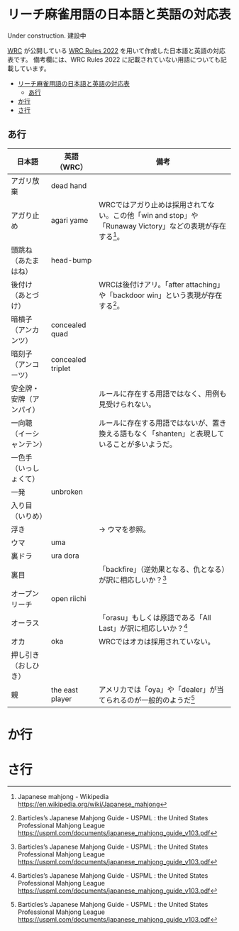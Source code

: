 # リーチ麻雀用語の日本語と英語の対応表

Under construction.
建設中

[WRC](https://www.worldriichi.org/) が公開している [WRC Rules 2022](https://static1.squarespace.com/static/634a7884c297a25f06589b79/t/636136c78306ca6579c03fd0/1667315409318/WRC_Rules_2022_20220708_site.pdf) を用いて作成した日本語と英語の対応表です。
備考欄には、WRC Rules 2022 に記載されていない用語についても記載しています。

- [リーチ麻雀用語の日本語と英語の対応表](#リーチ麻雀用語の日本語と英語の対応表)
  - [あ行](#あ行)
- [か行](#か行)
- [さ行](#さ行)

## あ行

| 日本語 | 英語（WRC） | 備考  |
| -- | -- | -- |
| アガリ放棄  | dead hand |                |
| アガり止め  | agari yame | WRCではアガり止めは採用されてない。この他「win and stop」や「Runaway Victory」などの表現が存在する[^1]。 |
| 頭跳ね（あたまはね）     | head-bump |                |
| 後付け（あとづけ）       |      | WRCは後付けアリ。「after attaching」や「backdoor win」という表現が存在する[^2]。 |
| 暗槓子（アンカンツ）     | concealed quad |                |
| 暗刻子（アンコーツ）     | concealed triplet |                |
| 安全牌・安牌（アンパイ） |      | ルールに存在する用語ではなく、用例も見受けられない。 |
| 一向聴（イーシャンテン） |      | ルールに存在する用語ではないが、置き換える語もなく「shanten」と表現していることが多いようだ。 |
| 一色手（いっしょくて）   |      |                |
| 一発 | unbroken |  |
| 入り目（いりめ） |      |                |
| 浮き |      | → ウマを参照。 |
| ウマ  | uma |  |
| 裏ドラ | ura dora |  |
| 裏目 |      | 「backfire」（逆効果となる、仇となる）が訳に相応しいか？[^2] |
| オープンリーチ | open riichi |                |
| オーラス |      | 「orasu」もしくは原語である「All Last」が訳に相応しいか？[^2] |
| オカ                     | oka | WRCではオカは採用されていない。 |
| 押し引き（おしひき）     |      |                |
| 親                       | the east player | アメリカでは「oya」や「dealer」が当てられるのが一般的のようだ[^2] |

# か行

# さ行

[^1]: Japanese mahjong - Wikipedia <https://en.wikipedia.org/wiki/Japanese_mahjong>
[^2]: Barticles’s Japanese Mahjong Guide - USPML : the United States Professional Mahjong League <https://uspml.com/documents/japanese_mahjong_guide_v103.pdf>
